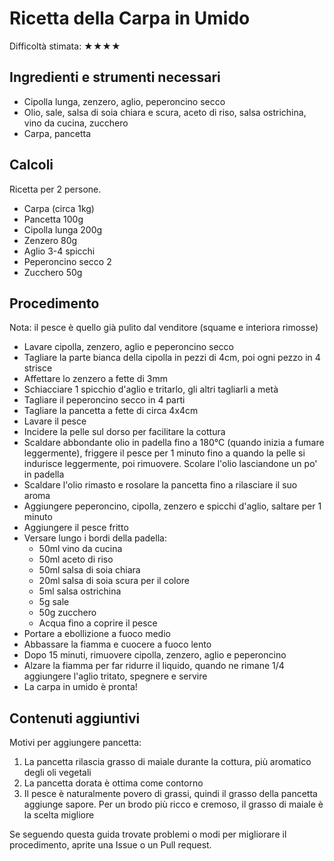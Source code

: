 # Ricetta della Carpa in Umido

Difficoltà stimata: ★★★★

## Ingredienti e strumenti necessari

- Cipolla lunga, zenzero, aglio, peperoncino secco
- Olio, sale, salsa di soia chiara e scura, aceto di riso, salsa ostrichina, vino da cucina, zucchero
- Carpa, pancetta

## Calcoli

Ricetta per 2 persone.

- Carpa (circa 1kg)
- Pancetta 100g
- Cipolla lunga 200g
- Zenzero 80g
- Aglio 3-4 spicchi
- Peperoncino secco 2
- Zucchero 50g

## Procedimento

Nota: il pesce è quello già pulito dal venditore (squame e interiora rimosse)

- Lavare cipolla, zenzero, aglio e peperoncino secco
- Tagliare la parte bianca della cipolla in pezzi di 4cm, poi ogni pezzo in 4 strisce
- Affettare lo zenzero a fette di 3mm
- Schiacciare 1 spicchio d'aglio e tritarlo, gli altri tagliarli a metà
- Tagliare il peperoncino secco in 4 parti
- Tagliare la pancetta a fette di circa 4x4cm
- Lavare il pesce
- Incidere la pelle sul dorso per facilitare la cottura
- Scaldare abbondante olio in padella fino a 180°C (quando inizia a fumare leggermente), friggere il pesce per 1 minuto fino a quando la pelle si indurisce leggermente, poi rimuovere. Scolare l'olio lasciandone un po' in padella
- Scaldare l'olio rimasto e rosolare la pancetta fino a rilasciare il suo aroma
- Aggiungere peperoncino, cipolla, zenzero e spicchi d'aglio, saltare per 1 minuto
- Aggiungere il pesce fritto
- Versare lungo i bordi della padella:
  - 50ml vino da cucina
  - 50ml aceto di riso
  - 50ml salsa di soia chiara
  - 20ml salsa di soia scura per il colore
  - 5ml salsa ostrichina
  - 5g sale
  - 50g zucchero
  - Acqua fino a coprire il pesce
- Portare a ebollizione a fuoco medio
- Abbassare la fiamma e cuocere a fuoco lento
- Dopo 15 minuti, rimuovere cipolla, zenzero, aglio e peperoncino
- Alzare la fiamma per far ridurre il liquido, quando ne rimane 1/4 aggiungere l'aglio tritato, spegnere e servire
- La carpa in umido è pronta!

## Contenuti aggiuntivi

Motivi per aggiungere pancetta:

1. La pancetta rilascia grasso di maiale durante la cottura, più aromatico degli oli vegetali
2. La pancetta dorata è ottima come contorno
3. Il pesce è naturalmente povero di grassi, quindi il grasso della pancetta aggiunge sapore. Per un brodo più ricco e cremoso, il grasso di maiale è la scelta migliore

Se seguendo questa guida trovate problemi o modi per migliorare il procedimento, aprite una Issue o un Pull request.
